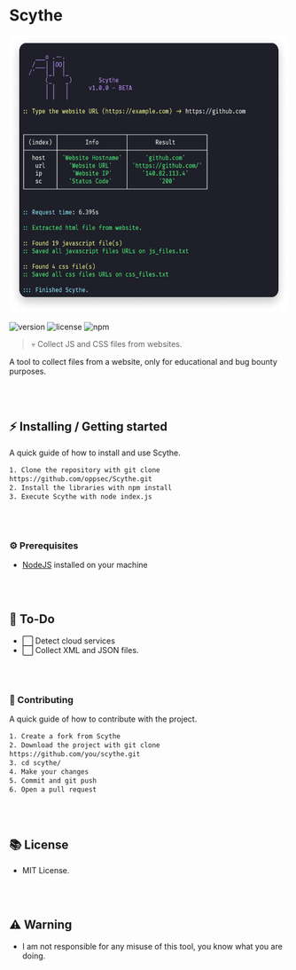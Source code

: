 # Scythe <br> 

<img src="./img/scythe-preview.png" width="600" height="500"> <br>

![version](https://img.shields.io/badge/Version-1.0.0-brightgreen.svg?style=for-the-badge)
![license](https://img.shields.io/badge/License-MIT-blue.svg?style=for-the-badge)
![npm](https://img.shields.io/badge/NODE-v14.3-purple.svg?style=for-the-badge)

> 💀 Collect JS and CSS files from websites.

A tool to collect files from a website, only for educational and bug bounty purposes.

<br><br>

## ⚡ Installing / Getting started

A quick guide of how to install and use Scythe.

```shell
1. Clone the repository with git clone https://github.com/oppsec/Scythe.git
2. Install the libraries with npm install
3. Execute Scythe with node index.js
```

<br><br>

### ⚙️ Prerequisites
- [NodeJS](http://nodejs.org/) installed on your machine 

<br><br>

## 🔨 To-Do
- ⬜ Detect cloud services
- ⬜ Collect XML and JSON files.

<br><br>

### 🔨 Contributing

A quick guide of how to contribute with the project.

```shell
1. Create a fork from Scythe
2. Download the project with git clone https://github.com/you/scythe.git
3. cd scythe/
4. Make your changes
5. Commit and git push
6. Open a pull request
```

<br><br>

## 📚 License
- MIT License.

<br><br>

## ⚠️ Warning
- I am not responsible for any misuse of this tool, you know what you are doing.
